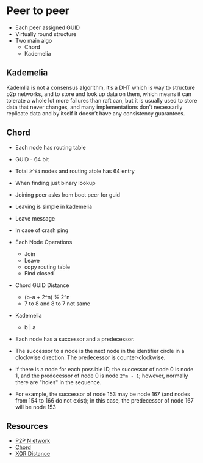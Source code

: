 # Peer to peer
- Each peer assigned GUID
- Virtually round structure
- Two main algo
    - Chord
    - Kademelia

## Kademelia

Kademlia is not a consensus algorithm, it’s a DHT which is way to structure p2p networks, and to store and look up data on them, which means it can tolerate a whole lot more failures than raft can, but it is usually used to store data that never changes, and many implementations don’t necessarily replicate data and by itself it doesn’t have any consistency guarantees.

## Chord
- Each node has routing table
- GUID - 64 bit
- Total `2^64` nodes and routing atble has 64 entry
- When finding just binary lookup
- Joining peer asks from boot peer for guid
- Leaving is simple in kademelia
- Leave message
- In case of crash ping

- Each Node Operations
    - Join
    - Leave
    - copy routing table
    - Find closed

- Chord GUID Distance
    - (b-a + 2^n) % 2^n
    - 7 to 8 and 8 to 7 not same

- Kademelia
    - b | a

- Each node has a successor and a predecessor. 
- The successor to a node is the next node in the identifier circle in a clockwise direction. The predecessor is counter-clockwise. 
- If there is a node for each possible ID, the successor of node 0 is node 1, and the predecessor of node 0 is node `2^m - 1`; however, normally there are "holes" in the sequence. 
- For example, the successor of node 153 may be node 167 (and nodes from 154 to 166 do not exist); in this case, the predecessor of node 167 will be node 153

## Resources
- [P2P N etwork](https://www.youtube.com/watch?v=kXyVqk3EbwE)
- [Chord](https://en.wikipedia.org/wiki/Chord_(peer-to-peer))
- [XOR Distance](https://www.youtube.com/watch?v=w9UObz8o8lY)